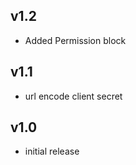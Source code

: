 v1.2
----
- Added Permission block

v1.1
----
- url encode client secret

v1.0
-----
- initial release
